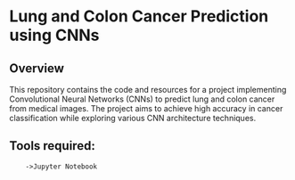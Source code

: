 # Lung and Colon Cancer Prediction using CNNs

## Overview

This repository contains the code and resources for a project implementing Convolutional Neural Networks (CNNs) to predict lung and colon cancer from medical images. The project aims to achieve high accuracy in cancer classification while exploring various CNN architecture techniques.

## Tools required:
        ->Jupyter Notebook
